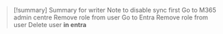 > [!summary] Summary for writer
> Note to disable sync first
> Go to M365 admin centre
> Remove role from user
> Go to Entra
> Remove role from user
> Delete user **in entra**

